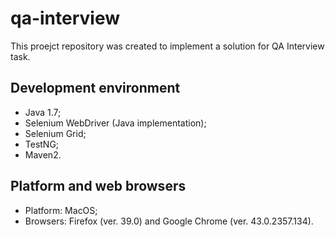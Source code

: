 # qa-interview
This proejct repository was created to implement a solution for QA Interview task.

## Development environment
* Java 1.7;
* Selenium WebDriver (Java implementation);
* Selenium Grid;
* TestNG;
* Maven2.

## Platform and web browsers
* Platform: MacOS;
* Browsers: Firefox (ver. 39.0) and Google Chrome (ver. 43.0.2357.134).

